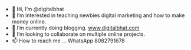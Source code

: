 - 👋 Hi, I’m @digitalbhat
- 👀 I’m interested in teaching newbies digital marketing and how to make money online.
- 🌱 I’m currently doing blogging. www.digitalbhat.com
- 💞️ I’m looking to collaborate on multiple online projects.
- 📫 How to reach me ... WhatsApp 8082791678 

<!---
digitalbhat/digitalbhat is a ✨ special ✨ repository because its `README.md` (this file) appears on your GitHub profile.
You can click the Preview link to take a look at your changes.
--->
